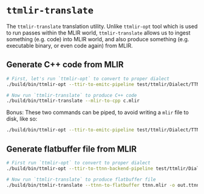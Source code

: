 # `ttmlir-translate`

The `ttmlir-translate` translation utility. Unlike `ttmlir-opt` tool which is used to run passes within the MLIR world, `ttmlir-translate` allows us to ingest something (e.g. code) into MLIR world, and also produce something (e.g. executable binary, or even code again) from MLIR.
## Generate C++ code from MLIR

```bash
# First, let's run `ttmlir-opt` to convert to proper dialect
./build/bin/ttmlir-opt --ttir-to-emitc-pipeline test/ttmlir/Dialect/TTNN/eltwise/binary/multiply/simple_multiply.mlir -o c.mlir

# Now run `ttmlir-translate` to produce C++ code
./build/bin/ttmlir-translate --mlir-to-cpp c.mlir
```

Bonus: These two commands can be piped, to avoid writing a `mlir` file to disk, like so:
```bash
./build/bin/ttmlir-opt --ttir-to-emitc-pipeline test/ttmlir/Dialect/TTNN/eltwise/binary/multiply/simple_multiply.mlir | ./build/bin/ttmlir-translate -mlir-to-cpp
```

## Generate flatbuffer file from MLIR
```bash
# First run `ttmlir-opt` to convert to proper dialect
./build/bin/ttmlir-opt --ttir-to-ttnn-backend-pipeline test/ttmlir/Dialect/TTNN/eltwise/binary/multiply/simple_multiply.mlir -o ttnn.mlir

# Now run `ttmlir-translate` to produce flatbuffer file
./build/bin/ttmlir-translate --ttnn-to-flatbuffer ttnn.mlir -o out.ttnn
```

